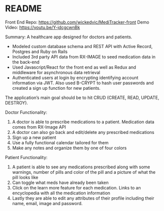 # README

Front End Repo: https://github.com/wickedvic/MediTracker-front
Demo Video: https://youtu.be/Y-jdcgcwnBk

Summary: A healthcare app designed for doctors and patients. 
- Modeled custom database schema and REST API with Active Record, Postgres and Ruby on Rails 
- Included 3rd party API data from RX-IMAGE to seed medication data in the back-end
- Used Javascript/React for the front end as well as Redux and middleware for asynchronous data retrieval 
- Authenticated users at login by encrypting identifying account information via JWT. Also used B-CRYPT to hash user passwords and created a sign up function for new patients. 

The application’s main goal should be to hit CRUD (CREATE, READ, UPDATE, DESTROY).

Doctor Functionality:
1. A doctor is able to prescribe medications to a patient. Medication data comes from RX-Image API 
2. A doctor can also go back and edit/delete any prescribed medications
3. Sign up a new patient 
4. Use a fully functional calendar tailored for them
5. Make any notes and organize them by one of four colors


Patient Functionality:
1. A patient is able to see any medications prescribed along with some warnings, number of pills and color of the pill and a picture of what the pill looks like
2. Can toggle what meds have already been taken
3. Click on the learn more feature for each medication. Links to an encyclopedia with all the medication information
4. Lastly they are able to edit any attributes of their profile including their name, email, image and password. 
